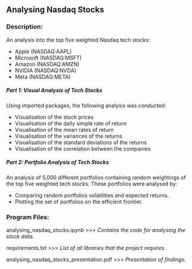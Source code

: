 ## Analysing Nasdaq Stocks

### Description:

An analysis into the top five weighted Nasdaq tech stocks: 
* Apple (NASDAQ:AAPL)
* Microsoft (NASDAQ:MSFT)
* Amazon (NASDAQ:AMZN)
* NVIDIA (NASDAQ:NVDA)
* Meta (NASDAQ:META)

##### Part 1: Visual Analysis of Tech Stocks

Using imported packages, the following analysis was conducted:
* Visualisation of the stock prices
* Visualisation of the daily simple rate of return 
* Visualisation of the mean rates of return
* Visualisation of the variances of the returns
* Visualisation of the standard deviations of the returns
* Visualisation of the correlation between the companies

##### Part 2: Portfolio Analysis of Tech Stocks

An analysis of 5,000 different portfolios containing random weightings of the top five weighted tech stocks. These portfolios were analysed by:
* Comparing random portfolios volatilities and expected returns.
* Plotting the set of portfolios on the efficient frontier.

### Program Files:

analysing_nasdaq_stocks.ipynb >>> *Contains the code for analysing the stock data.*

requirements.txt >>> *List of all libraries that the project requires.*

analysing_nasdaq_stocks_presentation.pdf >>> *Presentation of findings.*
